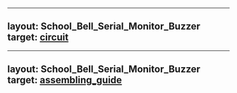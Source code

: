 
---
layout: School_Bell_Serial_Monitor_Buzzer
target: [circuit](https://www.circuito.io/app?components=512,11021,172542,417986,821989)
---

---
layout: School_Bell_Serial_Monitor_Buzzer
target: [assembling_guide](https://www.circuito.io/static/reply/index.html?solutionId=638e10a3f74aed0030172153&solutionPath=storage.circuito.io)
---
